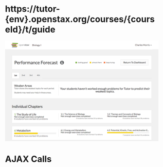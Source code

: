 # https://tutor-{env}.openstax.org/courses/{courseId}/t/guide

![image](./tutor-{env}.openstax.org_courses_{courseId}_t_guide.png)

# AJAX Calls


